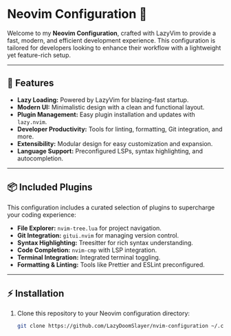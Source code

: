# Neovim Configuration 🚀

Welcome to my **Neovim Configuration**, crafted with LazyVim to provide a fast, modern, and efficient development experience. This configuration is tailored for developers looking to enhance their workflow with a lightweight yet feature-rich setup.

---

## 🎯 Features

- **Lazy Loading:** Powered by LazyVim for blazing-fast startup.
- **Modern UI:** Minimalistic design with a clean and functional layout.
- **Plugin Management:** Easy plugin installation and updates with `lazy.nvim`.
- **Developer Productivity:** Tools for linting, formatting, Git integration, and more.
- **Extensibility:** Modular design for easy customization and expansion.
- **Language Support:** Preconfigured LSPs, syntax highlighting, and autocompletion.

---

## 📦 Included Plugins

This configuration includes a curated selection of plugins to supercharge your coding experience:

- **File Explorer:** `nvim-tree.lua` for project navigation.
- **Git Integration:** `gitui.nvim` for managing version control.
- **Syntax Highlighting:** Treesitter for rich syntax understanding.
- **Code Completion:** `nvim-cmp` with LSP integration.
- **Terminal Integration:** Integrated terminal toggling.
- **Formatting & Linting:** Tools like Prettier and ESLint preconfigured.

---

## ⚡ Installation

1. Clone this repository to your Neovim configuration directory:

   ```bash
   git clone https://github.com/LazyDoomSlayer/nvim-configuration ~/.config/nvim
   ```
